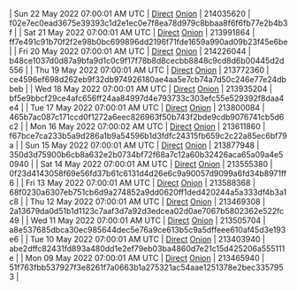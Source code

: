 | Sun 22 May 2022 07:00:01 AM UTC | [Direct](https://oshi.at/aWtq) [Onion](http://5ety7tpkim5me6eszuwcje7bmy25pbtrjtue7zkqqgziljwqy3rrikqd.onion/aWtq) | 214035620 | f02e7ec0ead3675e39393c1d2e1ec0e7f8ea78d979c8bbaa8f6f6fb77e2b4b3f | 
| Sat 21 May 2022 07:00:01 AM UTC | [Direct](https://oshi.at/CbjU) [Onion](http://5ety7tpkim5me6eszuwcje7bmy25pbtrjtue7zkqqgziljwqy3rrikqd.onion/CbjU) | 213991864 | ff7e491c91b70f2f2e98b0bc699896dd2196f71fde1659a990ad09b23f45e6be | 
| Fri 20 May 2022 07:00:01 AM UTC | [Direct](https://oshi.at/TpwS) [Onion](http://5ety7tpkim5me6eszuwcje7bmy25pbtrjtue7zkqqgziljwqy3rrikqd.onion/TpwS) | 214226044 | b48ce1037d0d87a9bfa9d1c0c9f17f78b8d8cecbb8848c9cd8d6b00445d2d556 | 
| Thu 19 May 2022 07:00:01 AM UTC | [Direct](https://oshi.at/HZKH) [Onion](http://5ety7tpkim5me6eszuwcje7bmy25pbtrjtue7zkqqgziljwqy3rrikqd.onion/HZKH) | 213772360 | ce4596ef698d262eb9f32db974926180ae4aa5e7cb74a7d50c246e77e24dbbeb | 
| Wed 18 May 2022 07:00:01 AM UTC | [Direct](https://oshi.at/jpWY) [Onion](http://5ety7tpkim5me6eszuwcje7bmy25pbtrjtue7zkqqgziljwqy3rrikqd.onion/jpWY) | 213935204 | bf5e9bbcf29ce4afc656ff24aa84997d4e793733c303efc55e529392f8daa4e4 | 
| Tue 17 May 2022 07:00:01 AM UTC | [Direct](https://oshi.at/rbMA) [Onion](http://5ety7tpkim5me6eszuwcje7bmy25pbtrjtue7zkqqgziljwqy3rrikqd.onion/rbMA) | 213800084 | 465b7ac087c171ccd0f1272a6eec826963f50b743f2bde9cdb9076741cb5d6c2 | 
| Mon 16 May 2022 07:00:02 AM UTC | [Direct](https://oshi.at/SjCK) [Onion](http://5ety7tpkim5me6eszuwcje7bmy25pbtrjtue7zkqqgziljwqy3rrikqd.onion/SjCK) | 213611860 | f67bce7ca233b5a9d286a1b9a54596b1d3fdfc24315fb659c2c22a85ec6bf79a | 
| Sun 15 May 2022 07:00:01 AM UTC | [Direct](https://oshi.at/AiTG) [Onion](http://5ety7tpkim5me6eszuwcje7bmy25pbtrjtue7zkqqgziljwqy3rrikqd.onion/AiTG) | 213877948 | 350d3d75900b6cb8a632e2b0734bf72f68a7c12a60b32426aca65a09a4e50940 | 
| Sat 14 May 2022 07:00:01 AM UTC | [Direct](https://oshi.at/UHGJ) [Onion](http://5ety7tpkim5me6eszuwcje7bmy25pbtrjtue7zkqqgziljwqy3rrikqd.onion/UHGJ) | 213555380 | 0f23d4143058f69e56fd37b61c6131d4d26e6c9a90057d9099a6fd34b8971ff6 | 
| Fri 13 May 2022 07:00:01 AM UTC | [Direct](https://oshi.at/TzZe) [Onion](http://5ety7tpkim5me6eszuwcje7bmy25pbtrjtue7zkqqgziljwqy3rrikqd.onion/TzZe) | 213588368 | 68f0230a6307eb751cb6d9a274852a9dd0620ff1ded420244a5a333df4b3a1c8 | 
| Thu 12 May 2022 07:00:01 AM UTC | [Direct](https://oshi.at/UBKS) [Onion](http://5ety7tpkim5me6eszuwcje7bmy25pbtrjtue7zkqqgziljwqy3rrikqd.onion/UBKS) | 213469308 | 2a13679da0d51b1d1123c7aaf3d7a92d3edcea02d0ae7067b5802362e522fc49 | 
| Wed 11 May 2022 07:00:01 AM UTC | [Direct](https://oshi.at/gush) [Onion](http://5ety7tpkim5me6eszuwcje7bmy25pbtrjtue7zkqqgziljwqy3rrikqd.onion/gush) | 213505704 | a8e537685dbca30ec985644dec5e76a9ce613b5c9a5dffeee610af45d3e193e6 | 
| Tue 10 May 2022 07:00:01 AM UTC | [Direct](https://oshi.at/CGHg) [Onion](http://5ety7tpkim5me6eszuwcje7bmy25pbtrjtue7zkqqgziljwqy3rrikqd.onion/CGHg) | 213403940 | abe2dffc82431fd893a480dd1e2ef79eb03ba4860d7e21c15d425206a555111e | 
| Mon 09 May 2022 07:00:01 AM UTC | [Direct](https://oshi.at/UCeA) [Onion](http://5ety7tpkim5me6eszuwcje7bmy25pbtrjtue7zkqqgziljwqy3rrikqd.onion/UCeA) | 213465940 | 51f763fbb537927f3e8261f7a0663b1a275321ac54aae1251378e2bec3357953 | 
